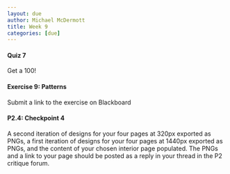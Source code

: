 ```yaml
---
layout: due
author: Michael McDermott
title: Week 9
categories: [due]
---
```


#### Quiz 7
Get a 100!

#### Exercise 9: Patterns
Submit a link to the exercise on Blackboard

#### P2.4: Checkpoint 4
A second iteration of designs for your four pages at 320px exported as PNGs, a first iteration of designs for your four pages at 1440px exported as PNGs, and the content of your chosen interior page populated. The PNGs and a link to your page should be posted as a reply in your thread in the P2 critique forum.
